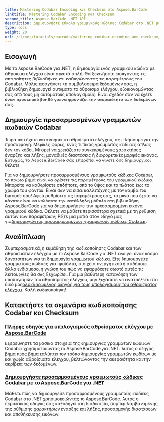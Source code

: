 ```yaml
---
title: Mastering Codabar Encoding και Checksum στο Aspose.BarCode
linktitle: Mastering Codabar Encoding και Checksum
second_title: Aspose.BarCode .NET API
description: Δημιουργήστε εύκολα γραμμικούς κώδικες Codabar στο .NET με το Aspose.BarCode. Εξερευνήστε μαθήματα για υπολογισμούς αθροίσματος ελέγχου και δημιουργία προσαρμοσμένου γραμμικού κώδικα.
type: docs
weight: 20
url: /el/net/tutorials/barcode/mastering-codabar-encoding-and-checksum/
---
```

## Εισαγωγή

Με το Aspose.BarCode για .NET, η δημιουργία ενός γραμμικού κώδικα με άθροισμα ελέγχου είναι αρκετά απλή. Θα ξεκινήσετε εισάγοντας τις απαραίτητες βιβλιοθήκες και καθιερώνοντας τις παραμέτρους του Codabar. Μόλις εισαγάγετε τη συμβολοσειρά δεδομένων σας, η βιβλιοθήκη δημιουργεί αυτόματα το άθροισμα ελέγχου, εξοικονομώντας σας από τους μη αυτόματους υπολογισμούς. Είναι σχεδόν σαν να έχετε έναν προσωπικό βοηθό για να φροντίζει την ακεραιότητα των δεδομένων σας.

## Δημιουργία προσαρμοσμένων γραμμωτών κωδικών Codabar

Τώρα που έχετε κατανοήσει τα αθροίσματα ελέγχου, ας μιλήσουμε για την προσαρμογή. Μερικές φορές, ένας τυπικός γραμμωτός κώδικας απλώς δεν τον κόβει. Μπορεί να χρειάζεστε συγκεκριμένους χαρακτήρες έναρξης και λήξης, μοναδικές διαστάσεις ή διαφορετικές μορφές εικόνας. Ευτυχώς, το Aspose.BarCode σάς επιτρέπει να γίνετε όσο δημιουργικοί θέλετε!

 Για να δημιουργήσετε προσαρμοσμένους γραμμωτούς κώδικες Codabar, το πρώτο βήμα είναι να ορίσετε τις παραμέτρους του γραμμικού κώδικα. Μπορείτε να καθορίσετε οτιδήποτε, από το ύψος και το πλάτος έως το χρώμα του φόντου. Είναι σαν να είσαι καλλιτέχνης με τον καμβά του barcode σου! Αφού ρυθμίσετε τις παραμέτρους σας, το μόνο που έχετε να κάνετε είναι να καλέσετε την κατάλληλη μέθοδο στη βιβλιοθήκη Aspose.BarCode για να δημιουργήσετε την προσαρμοσμένη εικόνα γραμμικού κώδικα. Θέλετε να μάθετε περισσότερα σχετικά με τη ρύθμιση αυτών των παραμέτρων; Ρίξτε μια ματιά στον οδηγό μας για[δημιουργώντας προσαρμοσμένους γραμμωτούς κώδικες Codabar](./custom-codabar-barcodes/).

## Αναδίπλωση

Συμπερασματικά, η εκμάθηση της κωδικοποίησης Codabar και των αθροισμάτων ελέγχου με το Aspose.BarCode για .NET ανοίγει έναν κόσμο δυνατοτήτων για τη δημιουργία γραμμωτού κώδικα. Είτε δημιουργείτε γραμμωτούς κώδικες για προϊόντα, στοιχεία ενεργητικού ή οτιδήποτε άλλο ενδιάμεσο, η γνώση του πώς να εφαρμόσετε σωστά αυτές τις λειτουργίες θα σας ξεχωρίσει. Για μια βαθύτερη κατανόηση των υπολογισμών του αθροίσματος ελέγχου, μην ξεχάσετε να ανατρέξετε στο δικό μας[ολοκληρωμένος οδηγός για τους υπολογισμούς του αθροίσματος ελέγχου](./guide-to-checksum-calculation/). Καλή κωδικοποίηση!


## Κατακτήστε τα σεμινάρια κωδικοποίησης Codabar και Checksum
### [Πλήρης οδηγός για υπολογισμούς αθροίσματος ελέγχου με Aspose.BarCode](./guide-to-checksum-calculation/)
Εξερευνήστε τα βασικά στοιχεία της δημιουργίας γραμμωτών κωδικών Codabar χρησιμοποιώντας το Aspose.BarCode για .NET. Αυτός ο οδηγός βήμα προς βήμα καλύπτει τον τρόπο δημιουργίας γραμμωτών κωδίκων με και χωρίς αθροίσματα ελέγχου, βελτιώνοντας την ακεραιότητα και την ακρίβεια των δεδομένων.
### [Δημιουργήστε προσαρμοσμένους γραμμωτούς κώδικες Codabar με το Aspose.BarCode για .NET](./custom-codabar-barcodes/)
Μάθετε πώς να δημιουργείτε προσαρμοσμένους γραμμωτούς κώδικες Codabar στο .NET χρησιμοποιώντας το Aspose.BarCode. Αυτός ο περιεκτικός οδηγός σας καθοδηγεί στη διαδικασία, συμπεριλαμβανομένης της ρύθμισης χαρακτήρων έναρξης και λήξης, προσαρμογής διαστάσεων και αποθήκευσης εικόνων.